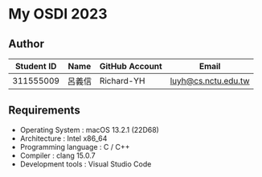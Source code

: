 # My OSDI 2023 

## Author
| Student ID | Name | GitHub Account | Email                      |
| -----------| ---- | -------------- | -------------------------- |
| 311555009  | 呂義信|  Richard-YH    | luyh@cs.nctu.edu.tw        |

## Requirements
- Operating System : macOS 13.2.1 (22D68)
- Architecture : Intel x86_64
- Programming language : C / C++
- Compiler : clang  15.0.7
- Development tools : Visual Studio Code






